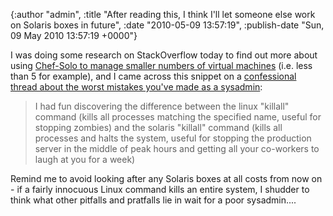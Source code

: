 

{:author "admin", :title "After reading this, I think I'll let someone else work on Solaris boxes in future", :date "2010-05-09 13:57:19", :publish-date "Sun, 09 May 2010 13:57:19 +0000"}



<!-- content below -->

I was doing some research on StackOverflow today to find out more about using [Chef-Solo to manage smaller numbers of virtual machines][2] (i.e. less than 5 for example), and I came across this snippet on a [confessional thread about the worst mistakes you've made as a sysadmin][1]:

> I had fun discovering the difference between the linux "killall" command (kills all processes matching the specified name, useful for stopping zombies) and the solaris "killall" command (kills all processes and halts the system, useful for stopping the production server in the middle of peak hours and getting all your co-workers to laugh at you for a week)

Remind me to avoid looking after any Solaris boxes at all costs from now on - if a fairly innocuous Linux command kills an entire system, I shudder to think what other pitfalls and pratfalls lie in wait for a poor sysadmin....

<!-- links -->
[1]: http://serverfault.com/questions/20738/what-do-you-do-to-prevent-stupid-mistakes "What do you do to prevent stupid mistakes? - Server Fault"
[2]: http://serverfault.com/questions/126298/idiomatic-way-to-invoke-chef-solo "Idiomatic way to invoke chef-solo? - Server Fault"

